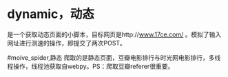 # dynamic，动态
是一个获取动态页面的小脚本，目标网页是http://www.17ce.com/ 。模拟了输入网址进行测速的操作，即提交了两次POST。

#moive_spider,静态
爬取的是静态页面，豆瓣电影排行与时光网电影排行，多线程操作，线程池获取自webpy。PS：爬取豆瓣referer很重要。
